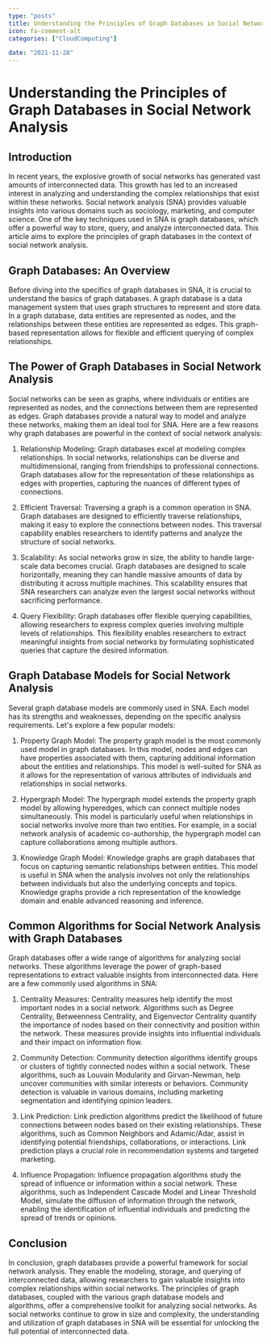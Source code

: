 ```yaml
---
type: "posts"
title: Understanding the Principles of Graph Databases in Social Network Analysis
icon: fa-comment-alt
categories: ["CloudComputing"]

date: "2021-11-28"
---
```




# Understanding the Principles of Graph Databases in Social Network Analysis

## Introduction

In recent years, the explosive growth of social networks has generated vast amounts of interconnected data. This growth has led to an increased interest in analyzing and understanding the complex relationships that exist within these networks. Social network analysis (SNA) provides valuable insights into various domains such as sociology, marketing, and computer science. One of the key techniques used in SNA is graph databases, which offer a powerful way to store, query, and analyze interconnected data. This article aims to explore the principles of graph databases in the context of social network analysis.

## Graph Databases: An Overview

Before diving into the specifics of graph databases in SNA, it is crucial to understand the basics of graph databases. A graph database is a data management system that uses graph structures to represent and store data. In a graph database, data entities are represented as nodes, and the relationships between these entities are represented as edges. This graph-based representation allows for flexible and efficient querying of complex relationships.

## The Power of Graph Databases in Social Network Analysis

Social networks can be seen as graphs, where individuals or entities are represented as nodes, and the connections between them are represented as edges. Graph databases provide a natural way to model and analyze these networks, making them an ideal tool for SNA. Here are a few reasons why graph databases are powerful in the context of social network analysis:

1. Relationship Modeling: Graph databases excel at modeling complex relationships. In social networks, relationships can be diverse and multidimensional, ranging from friendships to professional connections. Graph databases allow for the representation of these relationships as edges with properties, capturing the nuances of different types of connections.

2. Efficient Traversal: Traversing a graph is a common operation in SNA. Graph databases are designed to efficiently traverse relationships, making it easy to explore the connections between nodes. This traversal capability enables researchers to identify patterns and analyze the structure of social networks.

3. Scalability: As social networks grow in size, the ability to handle large-scale data becomes crucial. Graph databases are designed to scale horizontally, meaning they can handle massive amounts of data by distributing it across multiple machines. This scalability ensures that SNA researchers can analyze even the largest social networks without sacrificing performance.

4. Query Flexibility: Graph databases offer flexible querying capabilities, allowing researchers to express complex queries involving multiple levels of relationships. This flexibility enables researchers to extract meaningful insights from social networks by formulating sophisticated queries that capture the desired information.

## Graph Database Models for Social Network Analysis

Several graph database models are commonly used in SNA. Each model has its strengths and weaknesses, depending on the specific analysis requirements. Let's explore a few popular models:

1. Property Graph Model: The property graph model is the most commonly used model in graph databases. In this model, nodes and edges can have properties associated with them, capturing additional information about the entities and relationships. This model is well-suited for SNA as it allows for the representation of various attributes of individuals and relationships in social networks.

2. Hypergraph Model: The hypergraph model extends the property graph model by allowing hyperedges, which can connect multiple nodes simultaneously. This model is particularly useful when relationships in social networks involve more than two entities. For example, in a social network analysis of academic co-authorship, the hypergraph model can capture collaborations among multiple authors.

3. Knowledge Graph Model: Knowledge graphs are graph databases that focus on capturing semantic relationships between entities. This model is useful in SNA when the analysis involves not only the relationships between individuals but also the underlying concepts and topics. Knowledge graphs provide a rich representation of the knowledge domain and enable advanced reasoning and inference.

## Common Algorithms for Social Network Analysis with Graph Databases

Graph databases offer a wide range of algorithms for analyzing social networks. These algorithms leverage the power of graph-based representations to extract valuable insights from interconnected data. Here are a few commonly used algorithms in SNA:

1. Centrality Measures: Centrality measures help identify the most important nodes in a social network. Algorithms such as Degree Centrality, Betweenness Centrality, and Eigenvector Centrality quantify the importance of nodes based on their connectivity and position within the network. These measures provide insights into influential individuals and their impact on information flow.

2. Community Detection: Community detection algorithms identify groups or clusters of tightly connected nodes within a social network. These algorithms, such as Louvain Modularity and Girvan-Newman, help uncover communities with similar interests or behaviors. Community detection is valuable in various domains, including marketing segmentation and identifying opinion leaders.

3. Link Prediction: Link prediction algorithms predict the likelihood of future connections between nodes based on their existing relationships. These algorithms, such as Common Neighbors and Adamic/Adar, assist in identifying potential friendships, collaborations, or interactions. Link prediction plays a crucial role in recommendation systems and targeted marketing.

4. Influence Propagation: Influence propagation algorithms study the spread of influence or information within a social network. These algorithms, such as Independent Cascade Model and Linear Threshold Model, simulate the diffusion of information through the network, enabling the identification of influential individuals and predicting the spread of trends or opinions.

## Conclusion

In conclusion, graph databases provide a powerful framework for social network analysis. They enable the modeling, storage, and querying of interconnected data, allowing researchers to gain valuable insights into complex relationships within social networks. The principles of graph databases, coupled with the various graph database models and algorithms, offer a comprehensive toolkit for analyzing social networks. As social networks continue to grow in size and complexity, the understanding and utilization of graph databases in SNA will be essential for unlocking the full potential of interconnected data.